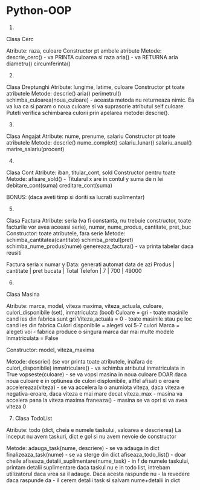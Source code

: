 # Python-OOP
1. 
Clasa Cerc

Atribute: raza, culoare
Constructor pt ambele atribute
Metode:
descrie_cerc() - va PRINTA culoarea si raza
aria() - va RETURNA aria 
diametru() 
circumferinta()

2. 
Clasa Dreptunghi
Atribute: lungime, latime, culoare
Constructor pt toate atributele
Metode:
descrie()
aria()
perimetrul()
schimba_culoarea(noua_culoare) - aceasta metoda nu returneaza nimic. Ea va lua ca si param o noua culoare si va suprascrie atributul self.culoare. 
Puteti verifica schimbarea culorii prin apelarea metodei descrie().

3.
Clasa Angajat
Atribute: nume, prenume, salariu
Constructor pt toate atributele
Metode:
descrie()
nume_complet()
salariu_lunar()
salariu_anual()
marire_salariu(procent)

4.
Clasa Cont
Atribute: iban, titular_cont, sold
Constructor pentru toate
Metode:
afisare_sold() - Titularul x are in contul y suma de n lei
debitare_cont(suma)
creditare_cont(suma)

BONUS: (daca aveti timp si doriti sa lucrati suplimentar)

5.
Clasa Factura
Atribute: seria (va fi constanta, nu trebuie constructor, toate facturile vor avea aceeasi serie), numar, nume_produs, cantitate, pret_buc
Constructor: toate atributele, fara serie
Metode:
schimba_cantitatea(cantitate)
schimba_pretul(pret)
schimba_nume_produs(nume)
genereaza_factura() - va printa tabelar daca reusiti

Factura seria x numar y
Data: generati automat data de azi
Produs | cantitate | pret bucata | Total 
Telefon |      7       |       700       | 49000     

6.
Clasa Masina

Atribute: marca, model, viteza maxima, viteza_actuala, culoare, culori_disponibile (set), inmatriculata (bool)
Culoare = gri - toate masinile cand ies din fabrica sunt gri
Viteza_actuala = 0 - toate masinile stau pe loc cand ies din fabrica
Culori disponibile = alegeti voi 5-7 culori
Marca = alegeti voi - fabrica produce o singura marca dar mai multe modele
Inmatriculata = False

Constructor: model, viteza_maxima

Metode:
descrie() (se vor printa toate atributele, inafara de culori_disponibile)
inmatriculare() - va schimba atributul inmatriculata in True
vopseste(culoare) - se va vopsi masina in noua culoare DOAR daca noua culoare e in optiunea de culori displonibile, altfel afisati o eroare
accelereaza(viteza) - se va accelera la o anumiota viteza, daca viteza e negativa-eroare, 
daca viteza e mai mare decat viteza_max - masina va accelera pana la viteza maxima
franeaza() - masina se va opri si va avea viteza 0

7. Clasa TodoList
 
Atribute: todo (dict, cheia e numele taskului, valoarea e descrierea)
La inceput nu avem taskuri, dict e gol si nu avem nevoie de constructor

Metode:
adauga_task(nume, descriere) - se va adauga in dict
finalizeaza_task(nume) - se va sterge din dict
afiseaza_todo_list() - doar cheile
afiseaza_detalii_suplimentare(nume_task) - in f de numele taskului, printam detalii suplimentare
daca taskul nu e in todo list, intrebam utilizatorul daca vrea sa il adauge.
Daca acesta raspunde nu - la revedere
daca raspunde da - il cerem detalii task si salvam nume+detalii in dict
